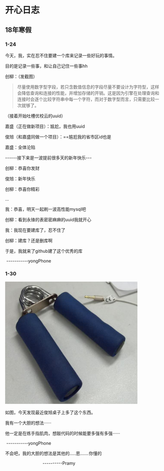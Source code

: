 # 开心日志

## 18年寒假

### 1-24

今天，我，实在忍不住要建一个库来记录一些好玩的事情。

目的是记录一些事，和让自己记住一些事hh

创柳：（发截图）

> 尽量使用数字型字段，若只含数值信息的字段尽量不要设计为字符型，这样会降低查询和连接的性能，并增加存储的开销。这是因为引擎在处理查询和连接时会逐个比较字符串中每一个字符，而对于数字型而言，只需要比较一次就够了。

（接着开始吐槽优校云的uuid）

嘉盛（正在做新项目）：尴尬，我也用uuid

俊旭（和嘉盛同做一个项目）：==尴尬我的省市区id也是

嘉盛：全体沦陷

------接下来是一波提前很多天的新年快乐---

创柳：恭喜你发财

俊旭：新年快乐

创柳：恭喜你精彩

...



我：恭喜，明天一起刷一波高性能mysql吧

创柳：看到永锋的表密密麻麻的uuid我就开心

我：我现在要建库了，忍不住了

创柳：建库？还是删库啊

于是，我就来了github建了这个优秀的库

​																-----------yongPhone



### 1-30

![](pictures/0.jpg)

如图，今天发现最近俊旭桌子上多了这个东西。

我有一个大胆的想法······

他一定是在练手指肌肉，想敲代码的时候能要多强有多强······

​																-----------yongPhone

不会吧，我的大胆的想法是其他的.....恩.......你懂的

                                ----------Pramy

